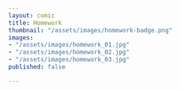 ```yaml
---
layout: comic
title: Homework
thumbnail: "/assets/images/homework-badge.png"
images:
- "/assets/images/homework_01.jpg"
- "/assets/images/homework_02.jpg"
- "/assets/images/homework_03.jpg"
published: false

---
```


